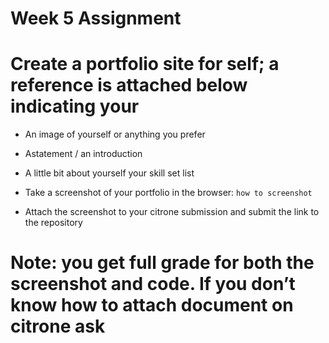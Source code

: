 # Week 5 Assignment
# Create a portfolio site for self; a reference is attached below indicating your

- An image of yourself or anything you prefer
- Astatement / an introduction
- A little bit about yourself
your skill set list


- Take a screenshot of your portfolio in the browser: `how to screenshot`
- Attach the screenshot to your citrone submission and submit the link to the repository
# Note: you get full grade for both the screenshot and code. If you don’t know how to attach document on citrone ask